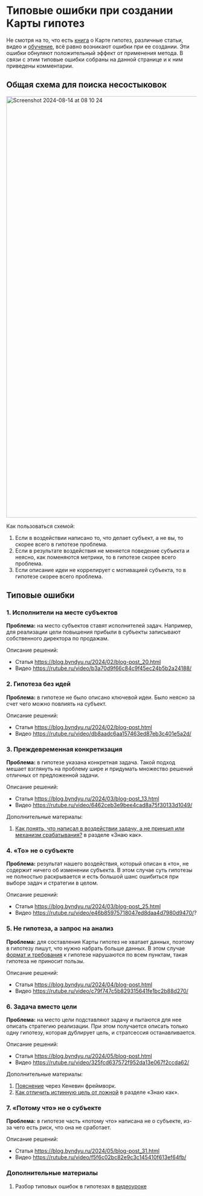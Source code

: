 # Типовые ошибки при создании Карты гипотез

Не смотря на то, что есть [книга](https://картагипотез.рф/book) о Карте гипотез, различные статьи, видео и [обучение](https://картагипотез.рф/study), всё равно возникают ошибки при ее создании. Эти ошибки обнуляют положительный эффект от применения метода. В связи с этим типовые ошибки собраны на данной странице и к ним приведены комментарии.

## Общая схема для поиска несостыковок

<img width="1115" alt="Screenshot 2024-08-14 at 08 10 24" src="https://github.com/user-attachments/assets/e9aa0f8b-920d-4084-8fc4-d96a8d67d32f">

Как пользоваться схемой:
1. Если в воздействии написано то, что делает субъект, а не вы, то скорее всего в гипотезе проблема.
2. Если в результате воздействия не меняется поведение субъекта и неясно, как поменяются метрики, то в гипотезе скорее всего проблема.
3. Если описание идеи не коррелирует с мотивацией субъекта, то в гипотезе скорее всего проблема.

## Типовые ошибки

### 1. Исполнители на месте субъектов

**Проблема:** на место субъектов ставят исполнителей задач. Например, для реализации цели повышения прибыли в субъекты записывают собственного директора по продажам.

Описание решений:
 * Статья https://blog.byndyu.ru/2024/02/blog-post_20.html
 * Видео https://rutube.ru/video/b3a70d9f66c84c9f45ec24b5b2a24188/ 

### 2. Гипотеза без идей

**Проблема:** в гипотезе не было описано ключевой идеи. Было неясно за счет чего можно повлиять на субъект.

Описание решений:
 * Статья https://blog.byndyu.ru/2024/02/blog-post.html
 * Видео https://rutube.ru/video/db8aadc6aa157463ed87eb3c401e5a2d/

### 3. Преждевременная конкретизация

**Проблема:** в гипотезе указана конкретная задача. Такой подход мешает взглянуть на проблему шире и придумать множество  решений отличных от предложенной задачи.

Описание решений:
 * Статья https://blog.byndyu.ru/2024/03/blog-post_13.html
 * Видео https://rutube.ru/video/6462ceb3e9bee4cad8a75f30133d1049/

Дополнительные материалы:
1. [Как понять, что написал в воздействии задачу, а не принцип или механизм срабатывания?](https://github.com/Byndyusoft/hypothesismapping/blob/main/knowhow.md#-как-понять-что-написал-в-воздействии-задачу-а-не-принцип-или-механизм-срабатывания) в разделе «Знаю как».


### 4. «То» не о субъекте

**Проблема:** результат нашего воздействия, который описан в «то», не содержит ничего об изменении субъекта. В этом случае суть гипотезы не полностью раскрывается и есть большой шанс ошибиться при выборе задач и стратегии в целом.

Описание решений:
 * Статья https://blog.byndyu.ru/2024/03/blog-post_25.html
 * Видео https://rutube.ru/video/e46b85975718047ed8daa4d7980d9470/?

### 5. Не гипотеза, а запрос на анализ

**Проблема:** для составления Карты гипотез не хватает данных, поэтому в гипотезу пишут, что нужно набрать больше данных. В этом случае [формат и требования](https://github.com/Byndyusoft/hypothesismapping?tab=readme-ov-file#формат-гипотезы) к гипотезе нарушаются по всем пунктам, такая гипотеза не приносит пользы.

Описание решений:
 * Статья https://blog.byndyu.ru/2024/04/blog-post.html
 * Видео https://rutube.ru/video/c79f747c5b829315641fe1bc2b88d270/

### 6. Задача вместо цели

**Проблема:** на место цели подставляют задачу и пытаются для нее описать стратегию реализации. При этом получается описать только одну гипотезу, которая дублирует цель, и стратсессия останавливается.

Описание решений:
 * Статья https://blog.byndyu.ru/2024/05/blog-post.html
 * Видео https://rutube.ru/video/325fcd637572f952da13e067f2ccda62/

Дополнительные материалы:
1. [Пояснение](https://blog.byndyu.ru/2024/05/blog-post_7.html) через Кеневин фреймворк.
2. [Как отличить истинную цель от ложной](https://github.com/Byndyusoft/hypothesismapping/blob/main/knowhow.md#-как-отличить-истинную-цель-от-ложной) в разделе «Знаю как».


### 7. «Потому что» не о субъекте

**Проблема:** в гипотезе часть «потому что» написана не о субъекте, из-за чего есть риск, что она не сработает.

Описание решений:
 * Статья https://blog.byndyu.ru/2024/05/blog-post_31.html
 * Видео https://rutube.ru/video/f5f6c02bc82e9c3c145410f613ef64fb/

### Дополнительные материалы
1. Разбор типовых ошибок в гипотезах в [видеоуроке](https://blog.byndyu.ru/2024/06/blog-post_29.html)
